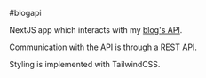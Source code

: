 #blogapi

NextJS app which interacts with my [blog's API](https://github.com/nagyb3/blogapi).

Communication with the API is through a REST API.

Styling is implemented with TailwindCSS.
